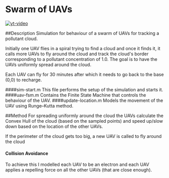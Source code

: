 # Swarm of UAVs
[![yt-video](https://cloud.githubusercontent.com/assets/9435724/13357897/8df83810-dca4-11e5-8fb0-018e99a5c139.png)](https://www.youtube.com/watch?v=qWS4iV0g2EE)

##Description
Simulation for behaviour of a swarm of UAVs for tracking a pollutant cloud.

Initially one UAV flies in a spiral trying to find a cloud and once it finds it, it calls more UAVs to fly around the cloud and track the cloud's border corresponding to a pollutant concentration of 1.0. The goal is to have the UAVs uniformly spread around the cloud.

Each UAV can fly for 30 minutes after which it needs to go back to the base (0,0) to recharge.

####sim-start.m
This file performs the setup of the simulation and starts it.
####uav-fsm.m
Contains the Finite State Machine that controls the behaviour of the UAV.
####update-location.m
Models the movement of the UAV using Runge–Kutta method.

##Method
For spreading uniformly around the cloud the UAVs calculate the Convex Hull of the cloud (based on the sampled points) and speed up/slow down based on the location of the other UAVs.

If the perimeter of the cloud gets too big, a new UAV is called to fly around the cloud

#### Collision Avoidance
To achieve this I modelled each UAV to be an electron and each UAV applies a repelling force on all the other UAVs (that are close enough).
